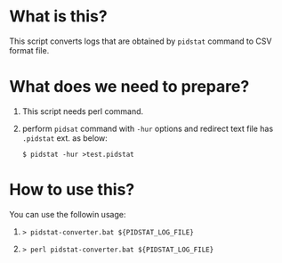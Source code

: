 
What is this?
=============

This script converts logs that are obtained by `pidstat` command to CSV format file.


What does we need to prepare?
=============================

1.  This script needs perl command.

2.  perform `pidsat` command with `-hur` options and redirect text file has `.pidstat` ext. as below:
    ``` shell
    $ pidstat -hur >test.pidstat
    ```


How to use this?
================

You can use the followin usage:

1.  `> pidstat-converter.bat ${PIDSTAT_LOG_FILE}`

2.  `> perl pidstat-converter.bat ${PIDSTAT_LOG_FILE}`
